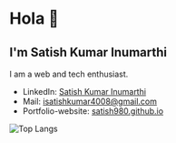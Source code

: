 # Hola 👋
## I'm Satish Kumar Inumarthi

I am a web and tech enthusiast.

- LinkedIn: [Satish Kumar Inumarthi](https://www.linkedin.com/in/satishkumar-inumarthi/)
- Mail: [isatishkumar4008@gmail.com](mailto:isatishkumar4008@gmail.com)
- Portfolio-website: [satish980.github.io](https://satish980.github.io/)

<!-- ### Hi there 👋 I'm <a href="https://satish980.github.io/Advanced-Portfolio/">Satish Kumar</a>
![](https://visitor-badge.laobi.icu/badge?page_id=Satish980)
![](https://img.shields.io/github/followers/Satish980?label=Follow&style=social) -->
<!--
**Satish980/Satish980** is a ✨ _special_ ✨ repository because its `README.md` (this file) appears on your GitHub profile.

Here are some ideas to get you started:
-->
<!-- - 🔭 I’m currently working on reactjs
- 🌱 I’m currently exploring frontend development
- 💬 Ask me about anything
- ⚡ Fun fact: I love playing Blur -->
<!-- - 📫 How to reach me: ... -->
<!-- - 😄 Pronouns: ... -->
<!-- - 👯 I’m looking to collaborate on ... -->
<!-- - 🤔 I’m looking for help with ... -->



<!-- ## ✉️ Find me on:


<p align="center">
 <a href="https://satish980.github.io/Advanced-Portfolio/" target="_blank" rel="noopener noreferrer"> <img src="https://raw.githubusercontent.com/iconic/open-iconic/master/svg/globe.svg" alt="Portfolio" title="Portfolio" height="40" style="vertical-align:top; margin:4px"> </a>
 <a href="https://www.linkedin.com/in/satishkumar-inumarthi/" target="_blank" rel="noopener noreferrer"> <img src="https://cdn.jsdelivr.net/npm/simple-icons@v3/icons/linkedin.svg" alt="Linkedin" title="linkedin" height="40" style="vertical-align:top; margin:4px;"></a>
 <a href="mailto:isatishkumar4008@gmail.com"> <img src="https://cdn.jsdelivr.net/npm/simple-icons@v3/icons/gmail.svg" alt="Mail" height="40" style="vertical-align:top; margin:4px" title="Mail"></a>
</p>

<br />

## 🧰 Languages and Tools:
<p align="center">
<img src="https://raw.githubusercontent.com/github/explore/80688e429a7d4ef2fca1e82350fe8e3517d3494d/topics/python/python.png" alt="Python" height="40" style="vertical-align:top; margin:4px">
<img src="https://raw.githubusercontent.com/github/explore/80688e429a7d4ef2fca1e82350fe8e3517d3494d/topics/javascript/javascript.png" alt="Javascript" height="40" style="vertical-align:top; margin:4px">
<img src="https://raw.githubusercontent.com/github/explore/80688e429a7d4ef2fca1e82350fe8e3517d3494d/topics/java/java.png" alt="Java" height="40" style="vertical-align:top; margin:4px"/>
<img src="https://raw.githubusercontent.com/github/explore/80688e429a7d4ef2fca1e82350fe8e3517d3494d/topics/c/c.png" alt="C" height="40" style="vertical-align:top; margin:4px"/>
<img src="https://raw.githubusercontent.com/github/explore/80688e429a7d4ef2fca1e82350fe8e3517d3494d/topics/visual-studio-code/visual-studio-code.png" alt="VS Code" height="40" style="vertical-align:top; margin:4px">
</p>
<br /> -->

<!-- ## 🏆 My Github Stats
 ![GitHub stats](https://github-readme-stats.vercel.app/api?username=Satish980&show_icons=true&theme=tokyonight) -->
![Top Langs](https://github-readme-stats.vercel.app/api/top-langs/?username=Satish980&hide=jupyter%20notebook,makefile,html&theme=tokyonight&layout=compact)
<!-- 
## Readme Stats
[![Readme Card](https://github-readme-stats.vercel.app/api/pin/?username=satish980&repo=github-readme-stats)](https://github.com/satish980) -->

